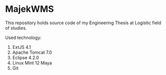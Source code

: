MajekWMS
========

This repository holds source code of my Engineering Thesis at Logistic field of studies.

Used technology:
<ol>
 <li>ExtJS 4.1</li>
 <li>Apache Tomcat 7.0</li>
 <li>Eclipse 4.2.0</li>
 <li>Linux Mint 12 Maya</li>
 <li>Git</li>
</ol>

